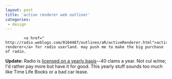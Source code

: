 ```yaml
---
layout: post
title: 'active renderer web outliner'
categories:
 - design
---
```


			<a href=" http://radio.weblogs.com/0104487/outlines/aR/activeRenderer.html">active renderer</a> for radio userland. may push me to make the big purchase of radio.



<strong>Update:</strong> Radio is <a href="http://radio.userland.com/faq">licensed on a yearly basis</a>--40 clams a year. Not cul w/me; I'd rather pay more but have it for good. This yearly stuff sounds too much like Time Life Books or a bad car lease. 
		


			
		